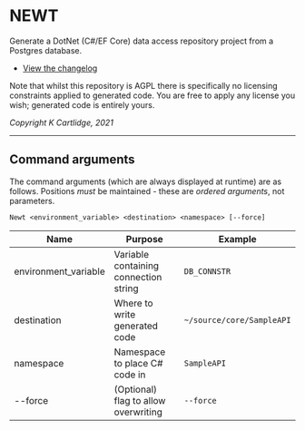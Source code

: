 # NEWT

Generate a DotNet (C#/EF Core) data access repository project from a Postgres database.

- [View the changelog](./CHANGELOG.md)

Note that whilst this repository is AGPL there is specifically no licensing constraints applied to generated code.
You are free to apply any license you wish; generated code is entirely yours.

*Copyright K Cartlidge, 2021*

---

## Command arguments

The command arguments (which are always displayed at runtime) are as follows.
Positions *must* be maintained - these are *ordered arguments*, not parameters.

```
Newt <environment_variable> <destination> <namespace> [--force]
```

| Name                 | Purpose                               | Example                   |
| -------------------- | ------------------------------------- | ------------------------- |
| environment_variable | Variable containing connection string | `DB_CONNSTR`              |
| destination          | Where to write generated code         | `~/source/core/SampleAPI` |
| namespace            | Namespace to place C# code in         | `SampleAPI`               |
| --force              | (Optional) flag to allow overwriting  | `--force`                 |
